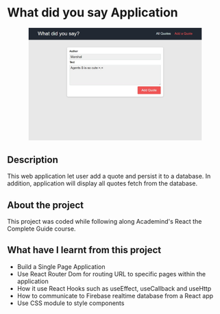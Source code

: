 # What did you say Application

<p align="center">
<img src="screenshot1.jpg" width="80%">
</p>

## Description

This web application let user add a quote and persist it to a database.  In addition, application will display all quotes fetch from the database.

## About the project

This project was coded while following along Academind's React the Complete Guide course.

## What have I learnt from this project
- Build a Single Page Application
- Use React Router Dom for routing URL to specific pages within the application
- How it use React Hooks such as useEffect, useCallback and useHttp
- How to communicate to Firebase realtime database from a React app
- Use CSS module to style components
